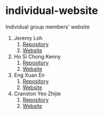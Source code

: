 # individual-website
Individual group members' website

1. Jeremy Loh
    1. [Repository](https://github.com/JeremyLoh/project0) 
    2. [Website](https://jeremyloh.github.io/project0/)
2. Ho Si Chong Kenny
    1. [Repository](https://github.com/khsc96/khsc96.github.io)
    2. [Website]()
3. Eng Xuan En
    1. [Repository]()
    2. [Website]()
4. Cranston Yeo Zhijie
    1. [Repository]()
    2. [Website]()
